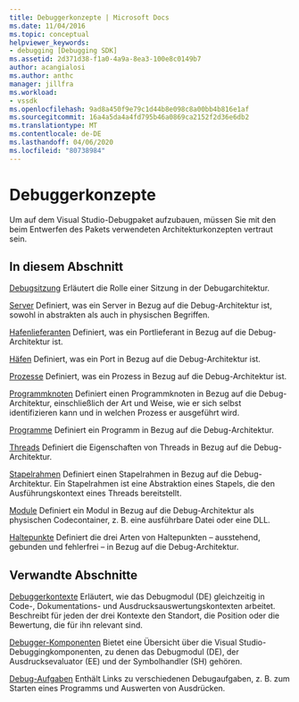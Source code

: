 ```yaml
---
title: Debuggerkonzepte | Microsoft Docs
ms.date: 11/04/2016
ms.topic: conceptual
helpviewer_keywords:
- debugging [Debugging SDK]
ms.assetid: 2d371d38-f1a0-4a9a-8ea3-100e8c0149b7
author: acangialosi
ms.author: anthc
manager: jillfra
ms.workload:
- vssdk
ms.openlocfilehash: 9ad8a450f9e79c1d44b8e098c8a00bb4b816e1af
ms.sourcegitcommit: 16a4a5da4a4fd795b46a0869ca2152f2d36e6db2
ms.translationtype: MT
ms.contentlocale: de-DE
ms.lasthandoff: 04/06/2020
ms.locfileid: "80738984"
---
```

# <a name="debugger-concepts"></a>Debuggerkonzepte
Um auf dem Visual Studio-Debugpaket aufzubauen, müssen Sie mit den beim Entwerfen des Pakets verwendeten Architekturkonzepten vertraut sein.

## <a name="in-this-section"></a>In diesem Abschnitt
 [Debugsitzung](../../extensibility/debugger/debug-session.md) Erläutert die Rolle einer Sitzung in der Debugarchitektur.

 [Server](../../extensibility/debugger/servers-visual-studio-sdk.md) Definiert, was ein Server in Bezug auf die Debug-Architektur ist, sowohl in abstrakten als auch in physischen Begriffen.

 [Hafenlieferanten](../../extensibility/debugger/port-suppliers.md) Definiert, was ein Portlieferant in Bezug auf die Debug-Architektur ist.

 [Häfen](../../extensibility/debugger/ports.md) Definiert, was ein Port in Bezug auf die Debug-Architektur ist.

 [Prozesse](../../extensibility/debugger/processes.md) Definiert, was ein Prozess in Bezug auf die Debug-Architektur ist.

 [Programmknoten](../../extensibility/debugger/program-nodes.md) Definiert einen Programmknoten in Bezug auf die Debug-Architektur, einschließlich der Art und Weise, wie er sich selbst identifizieren kann und in welchen Prozess er ausgeführt wird.

 [Programme](../../extensibility/debugger/programs.md) Definiert ein Programm in Bezug auf die Debug-Architektur.

 [Threads](../../extensibility/debugger/threads.md) Definiert die Eigenschaften von Threads in Bezug auf die Debug-Architektur.

 [Stapelrahmen](../../extensibility/debugger/stack-frames.md) Definiert einen Stapelrahmen in Bezug auf die Debug-Architektur. Ein Stapelrahmen ist eine Abstraktion eines Stapels, die den Ausführungskontext eines Threads bereitstellt.

 [Module](../../extensibility/debugger/modules.md) Definiert ein Modul in Bezug auf die Debug-Architektur als physischen Codecontainer, z. B. eine ausführbare Datei oder eine DLL.

 [Haltepunkte](../../extensibility/debugger/breakpoints-visual-studio-sdk.md) Definiert die drei Arten von Haltepunkten – ausstehend, gebunden und fehlerfrei – in Bezug auf die Debug-Architektur.

## <a name="related-sections"></a>Verwandte Abschnitte
 [Debuggerkontexte](../../extensibility/debugger/debugger-contexts.md) Erläutert, wie das Debugmodul (DE) gleichzeitig in Code-, Dokumentations- und Ausdrucksauswertungskontexten arbeitet. Beschreibt für jeden der drei Kontexte den Standort, die Position oder die Bewertung, die für ihn relevant sind.

 [Debugger-Komponenten](../../extensibility/debugger/debugger-components.md) Bietet eine Übersicht über die Visual Studio-Debuggingkomponenten, zu denen das Debugmodul (DE), der Ausdrucksevaluator (EE) und der Symbolhandler (SH) gehören.

 [Debug-Aufgaben](../../extensibility/debugger/debugging-tasks.md) Enthält Links zu verschiedenen Debugaufgaben, z. B. zum Starten eines Programms und Auswerten von Ausdrücken.
